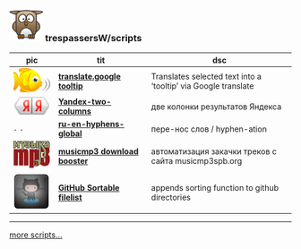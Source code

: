 ### ![userpic](/res/tpw.png) trespassersW/scripts

pic | tit | dsc
--- | --- | ---
![babelfish](/res/babelfish.gif) | **[translate.google tooltip](show/translate.google_tooltip.md)** | Translates selected text into a ‘tooltip’ via Google translate
![Randekz](/res/yaya.png) |  **[Yandex-two-columns](show/Yandex-two-columns.md)** | две колонки результатов Яндекса 
`-` `-` | **[ru-en-hyphens-global](show/ru-en-hyphens-global.md)** |пере-нос слов / hyphen-ation
![misicmp3](/res/mmp3.gif) | **[musicmp3 download booster](show/musicmp3_download_booster.md)** | автоматизация закачки треков с сайта musicmp3spb.org
![GHSFl](/res/github64.png) | [**GitHub Sortable filelist**](/show/GHSFl.md) | appends sorting function to github directories

  
----

[more scripts...](/src/ReadMe.md)